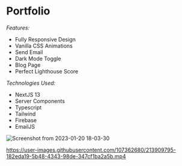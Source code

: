 # Portfolio

_Features:_

- Fully Responsive Design
- Vanilla CSS Animations
- Send Email
- Dark Mode Toggle
- Blog Page
- Perfect Lighthouse Score

_Technologies Used:_

- NextJS 13
- Server Components
- Typescript
- Tailwind
- Firebase
- EmailJS

![Screenshot from 2023-01-20 18-03-30](https://user-images.githubusercontent.com/107362680/213820577-72ad2154-4405-42a3-8b34-3584ddf7f0bd.png)

https://user-images.githubusercontent.com/107362680/213909795-182eda19-5b48-4343-98de-347cf1ba2a5b.mp4
